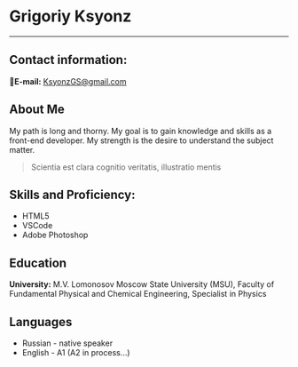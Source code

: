 # Grigoriy Ksyonz

*****

## Contact information:
:e-mail:**E-mail:** KsyonzGS@gmail.com

## About Me
My path is long and thorny. My goal is to gain knowledge and skills as a front-end developer. My strength is the desire to understand the subject matter.  
> Scientia est clara cognitio veritatis, illustratio mentis

## Skills and Proficiency:
* HTML5
* VSCode
* Adobe Photoshop

## Education
**University:** M.V. Lomonosov Moscow State University (MSU), Faculty of Fundamental Physical and Chemical Engineering, Specialist in Physics 

## Languages
* Russian - native speaker
* English - A1 (A2 in process…)